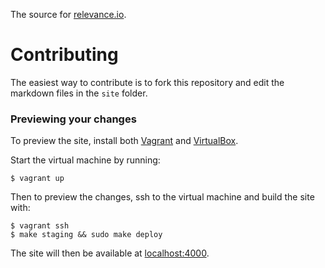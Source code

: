 The source for [relevance.io](https://www.relevance.io).

# Contributing

The easiest way to contribute is to fork this repository and edit the markdown
files in the `site` folder.

### Previewing your changes

To preview the site, install both [Vagrant](https://www.vagrantup.com/) and
[VirtualBox](https://www.virtualbox.org/).

Start the virtual machine by running:

    $ vagrant up

Then to preview the changes, ssh to the virtual machine and build the site with:

    $ vagrant ssh
    $ make staging && sudo make deploy

The site will then be available at [localhost:4000](http://localhost:4000).
